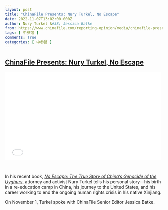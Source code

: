 ```yaml
---
layout: post
title: "ChinaFile Presents: Nury Turkel, No Escape"
date: 2022-11-07T13:02:00.000Z
author: Nury Turkel &#38; Jessica Batke
from: https://www.chinafile.com/reporting-opinion/media/chinafile-presents-nury-turkel-no-escape
tags: [ 中参馆 ]
comments: True
categories: [ 中参馆 ]
---
```

<!--1667826120000-->
[ChinaFile Presents: Nury Turkel, No Escape](https://www.chinafile.com/reporting-opinion/media/chinafile-presents-nury-turkel-no-escape)
------

<div>
<div class="content">    <div class="field field-name-field-video-embed field-type-video-embed-field field-label-hidden">                      <div class="embedded-video video-above-fold">  <div class="player">    <iframe class width="500" height="281" src="//www.youtube.com/embed/xvqqVAqtNBE?width=500&height=281&theme=light&autoplay=0&vq=large&rel=0&showinfo=1&modestbranding=0&iv_load_policy=1&controls=1&autohide=2&wmode=opaque" frameborder="0" allowfullscreen></iframe>  </div></div>            </div><div class="field field-name-body field-type-text-with-summary field-label-hidden">      <p> </p><p class="dropcap">In his recent book, <em><a href="https://www.harpercollins.com/products/no-escape-nury-turkel?variant=39665176772642" target="_blank">No Escape: The True Story of China’s Genocide of the Uyghurs</a></em>, attorney and activist Nury Turkel tells his personal story—his birth in a re-education camp in China, his journey to the United States, and his career working to end the ongoing human rights crisis in his native Xinjiang.</p><p>On November 1, Turkel spoke with ChinaFile Senior Editor Jessica Batke.</p>  </div>  </div>
</div>
